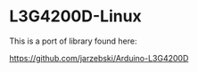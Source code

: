 # L3G4200D-Linux

This is a port of library found here: 

https://github.com/jarzebski/Arduino-L3G4200D